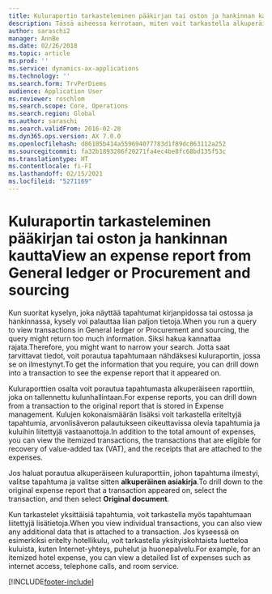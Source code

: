 ```yaml
---
title: Kuluraportin tarkasteleminen pääkirjan tai oston ja hankinnan kautta
description: Tässä aiheessa kerrotaan, miten voit tarkastella alkuperäistä kuluraporttia, johon tapahtuma ilmestyi.
author: saraschi2
manager: AnnBe
ms.date: 02/26/2018
ms.topic: article
ms.prod: ''
ms.service: dynamics-ax-applications
ms.technology: ''
ms.search.form: TrvPerDiems
audience: Application User
ms.reviewer: roschlom
ms.search.scope: Core, Operations
ms.search.region: Global
ms.author: saraschi
ms.search.validFrom: 2016-02-28
ms.dyn365.ops.version: AX 7.0.0
ms.openlocfilehash: d86185b414a559694077783d1f89dc863112a252
ms.sourcegitcommit: fa32b1893286f20271fa4ec4be8fc68bd135f53c
ms.translationtype: HT
ms.contentlocale: fi-FI
ms.lasthandoff: 02/15/2021
ms.locfileid: "5271169"
---
```

# <a name="view-an-expense-report-from-general-ledger-or-procurement-and-sourcing"></a><span data-ttu-id="1dad3-103">Kuluraportin tarkasteleminen pääkirjan tai oston ja hankinnan kautta</span><span class="sxs-lookup"><span data-stu-id="1dad3-103">View an expense report from General ledger or Procurement and sourcing</span></span>

<span data-ttu-id="1dad3-104">Kun suoritat kyselyn, joka näyttää tapahtumat kirjanpidossa tai ostossa ja hankinnassa, kysely voi palauttaa liian paljon tietoja.</span><span class="sxs-lookup"><span data-stu-id="1dad3-104">When you run a query to view transactions in General ledger or Procurement and sourcing, the query might return too much information.</span></span> <span data-ttu-id="1dad3-105">Siksi hakua kannattaa rajata.</span><span class="sxs-lookup"><span data-stu-id="1dad3-105">Therefore, you might want to narrow your search.</span></span> <span data-ttu-id="1dad3-106">Jotta saat tarvittavat tiedot, voit porautua tapahtumaan nähdäksesi kuluraportin, jossa se on ilmestynyt.</span><span class="sxs-lookup"><span data-stu-id="1dad3-106">To get the information that you require, you can drill down into a transaction to see the expense report that it appeared on.</span></span>

<span data-ttu-id="1dad3-107">Kuluraporttien osalta voit porautua tapahtumasta alkuperäiseen raporttiin, joka on tallennettu kulunhallintaan.</span><span class="sxs-lookup"><span data-stu-id="1dad3-107">For expense reports, you can drill down from a transaction to the original report that is stored in Expense management.</span></span> <span data-ttu-id="1dad3-108">Kulujen kokonaismäärän lisäksi voit tarkastella eriteltyjä tapahtumia, arvonlisäveron palautukseen oikeuttavissa olevia tapahtumia ja kuluihin liitettyjä vastaanottoja.</span><span class="sxs-lookup"><span data-stu-id="1dad3-108">In addition to the total amount of expenses, you can view the itemized transactions, the transactions that are eligible for recovery of value-added tax (VAT), and the receipts that are attached to the expenses.</span></span>

<span data-ttu-id="1dad3-109">Jos haluat porautua alkuperäiseen kuluraporttiin, johon tapahtuma ilmestyi, valitse tapahtuma ja valitse sitten **alkuperäinen asiakirja**.</span><span class="sxs-lookup"><span data-stu-id="1dad3-109">To drill down to the original expense report that a transaction appeared on, select the transaction, and then select **Original document**.</span></span>

<span data-ttu-id="1dad3-110">Kun tarkastelet yksittäisiä tapahtumia, voit tarkastella myös tapahtumaan liitettyjä lisätietoja.</span><span class="sxs-lookup"><span data-stu-id="1dad3-110">When you view individual transactions, you can also view any additional data that is attached to a transaction.</span></span> <span data-ttu-id="1dad3-111">Jos kyseessä on esimerkiksi eritelty hotellikulu, voit tarkastella yksityiskohtaista luetteloa kuluista, kuten Internet-yhteys, puhelut ja huonepalvelu.</span><span class="sxs-lookup"><span data-stu-id="1dad3-111">For example, for an itemized hotel expense, you can view a detailed list of expenses such as internet access, telephone calls, and room service.</span></span>


[!INCLUDE[footer-include](../includes/footer-banner.md)]